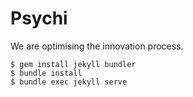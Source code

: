 # Psychi 
We are optimising the innovation process.

```
$ gem install jekyll bundler
$ bundle install
$ bundle exec jekyll serve
```

